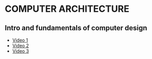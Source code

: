 # COMPUTER ARCHITECTURE


## Intro and fundamentals of computer design
- [Video 1](https://drive.google.com/file/d/1LkrOStJJeoOQ9Ewsl4S3NKCYboicG-As/view)
- [Video 2](https://drive.google.com/file/d/1v7YzVZs8LRu0ztEQZJQa7SdEc6sjUrAo/view)
- [Video 3](https://drive.google.com/file/d/1UrPQNixi66eAwCXz30APWk_k6QzpxrGd/view)
  
